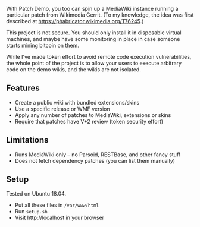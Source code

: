 With Patch Demo, you too can spin up a MediaWiki instance running a particular patch from Wikimedia Gerrit. (To my knowledge, the idea was first described at <https://phabricator.wikimedia.org/T76245>.)

This project is not secure. You should only install it in disposable virtual machines, and maybe have some monitoring in place in case someone starts mining bitcoin on them.

While I've made token effort to avoid remote code execution vulnerabilities, the whole point of the project is to allow your users to execute arbitrary code on the demo wikis, and the wikis are not isolated.

Features
----
* Create a public wiki with bundled extensions/skins
* Use a specific release or WMF version
* Apply any number of patches to MediaWiki, extensions or skins
* Require that patches have V+2 review (token security effort)

Limitations
----
* Runs MediaWiki only – no Parsoid, RESTBase, and other fancy stuff
* Does not fetch dependency patches (you can list them manually)

Setup
----
Tested on Ubuntu 18.04.

* Put all these files in `/var/www/html`
* Run `setup.sh`
* Visit http://localhost in your browser
